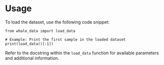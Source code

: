 # Usage
To load the dataset, use the following code snippet:
```
from whale_data import load_data

# Example: Print the first sample in the loaded dataset
print(load_data()[:1])
```
Refer to the docstring within the `load_data` function for available parameters and additional information.
